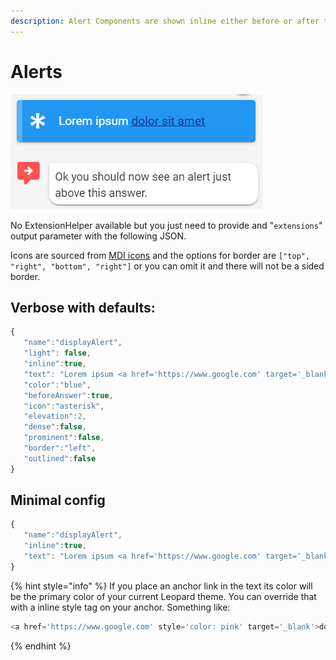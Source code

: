 ```yaml
---
description: Alert Components are shown inline either before or after the answer text
---
```


# Alerts

![](../../../.gitbook/assets/inline-alert.png)

No ExtensionHelper available but you just need to provide and "`extensions`" output parameter with the following JSON. 

Icons are sourced from [MDI icons](https://materialdesignicons.com/) and the options for border are `["top", "right", "bottom", "right"]` or you can omit it and there will not be a sided border.

## Verbose with defaults: 

```javascript
{
   "name":"displayAlert",
   "light": false,
   "inline":true,
   "text": "Lorem ipsum <a href='https://www.google.com' target='_blank'>dolor sit amet</a>",
   "color":"blue",
   "beforeAnswer":true,
   "icon":"asterisk",
   "elevation":2,
   "dense":false,
   "prominent":false,
   "border":"left",
   "outlined":false
} 
```

## Minimal config

```javascript
{
   "name":"displayAlert",
   "inline":true,
   "text": "Lorem ipsum <a href='https://www.google.com' target='_blank'>dolor sit amet</a>",
}
```

{% hint style="info" %}
If you place an anchor link in the text its color will be the primary color of your current Leopard theme. You can override that with a inline style tag on your anchor. Something like:

```javascript
<a href='https://www.google.com' style='color: pink' target='_blank'>dolor sit amet</a>
```
{% endhint %}



